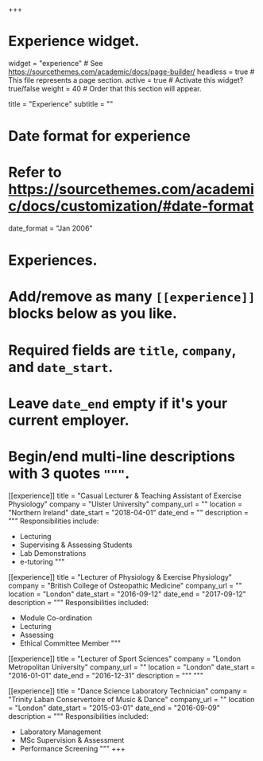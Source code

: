 +++
# Experience widget.
widget = "experience"  # See https://sourcethemes.com/academic/docs/page-builder/
headless = true  # This file represents a page section.
active = true  # Activate this widget? true/false
weight = 40  # Order that this section will appear.

title = "Experience"
subtitle = ""

# Date format for experience
#   Refer to https://sourcethemes.com/academic/docs/customization/#date-format
date_format = "Jan 2006"

# Experiences.
#   Add/remove as many `[[experience]]` blocks below as you like.
#   Required fields are `title`, `company`, and `date_start`.
#   Leave `date_end` empty if it's your current employer.
#   Begin/end multi-line descriptions with 3 quotes `"""`.
[[experience]]
  title = "Casual Lecturer & Teaching Assistant of Exercise Physiology"
  company = "Ulster University"
  company_url = ""
  location = "Northern Ireland"
  date_start = "2018-04-01"
  date_end = ""
  description = """
  Responsibilities include:
  
  * Lecturing
  * Supervising & Assessing Students
  * Lab Demonstrations
  * e-tutoring
  """
  
  [[experience]]
  title = "Lecturer of Physiology & Exercise Physiology"
  company = "British College of Osteopathic Medicine"
  company_url = ""
  location = "London"
  date_start = "2016-09-12"
  date_end = "2017-09-12"
  description = """
  Responsibilities included:
  
  * Module Co-ordination
  * Lecturing
  * Assessing
  * Ethical Committee Member
  """

[[experience]]
  title = "Lecturer of Sport Sciences"
  company = "London Metropolitan University"
  company_url = ""
  location = "London"
  date_start = "2016-01-01"
  date_end = "2016-12-31"
  description = """
  """
  
[[experience]]
  title = "Dance Science Laboratory Technician"
  company = "Trinity Laban Conservertoire of Music & Dance"
  company_url = ""
  location = "London"
  date_start = "2015-03-01"
  date_end = "2016-09-09"
  description = """
  Responsibilities included:
 
  * Laboratory Management 
  * MSc Supervision & Assessment
  * Performance Screening
  """
+++

